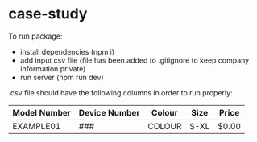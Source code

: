 # case-study

To run package:
- install dependencies (npm i)
- add input csv file (file has been added to .gitignore to keep company information private)
- run server (npm run dev)

.csv file should have the following columns in order to run properly:

Model Number  | Device Number | Colour  | Size | Price |
------------- | ------------- | ------- | ---- | ----- |
EXAMPLE01     | ###           | COLOUR  | S-XL | $0.00 |